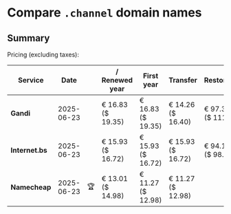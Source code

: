 # Compare `.channel` domain names

## Summary

Pricing (excluding taxes):

| Service | Date |  | / Renewed year | First year | Transfer | Restoration |
|--|--|--|--|--|--|--|
| **Gandi** | 2025-06-23 |  | € 16.83<br>($ 19.35) | € 16.83<br>($ 19.35) | € 14.26<br>($ 16.40) | € 97.36<br>($ 111.96) |
| **Internet.bs** | 2025-06-23 |  | € 15.93<br>($ 16.72) | € 15.93<br>($ 16.72) | € 15.93<br>($ 16.72) | € 94.13<br>($ 98.81) |
| **Namecheap** | 2025-06-23 | 🏆 | € 13.01<br>($ 14.98) | € 11.27<br>($ 12.98) | € 11.27<br>($ 12.98) |  |
